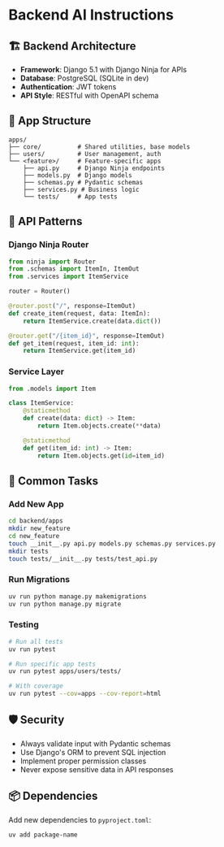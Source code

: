 # Backend AI Instructions

## 🏗️ Backend Architecture

- **Framework**: Django 5.1 with Django Ninja for APIs
- **Database**: PostgreSQL (SQLite in dev)
- **Authentication**: JWT tokens
- **API Style**: RESTful with OpenAPI schema

## 📁 App Structure

```plaintext
apps/
├── core/          # Shared utilities, base models
├── users/         # User management, auth
└── <feature>/     # Feature-specific apps
    ├── api.py     # Django Ninja endpoints
    ├── models.py  # Django models
    ├── schemas.py # Pydantic schemas
    ├── services.py # Business logic
    └── tests/     # App tests
```

## 📝 API Patterns

### Django Ninja Router

```python
from ninja import Router
from .schemas import ItemIn, ItemOut
from .services import ItemService

router = Router()

@router.post("/", response=ItemOut)
def create_item(request, data: ItemIn):
    return ItemService.create(data.dict())

@router.get("/{item_id}", response=ItemOut)
def get_item(request, item_id: int):
    return ItemService.get(item_id)
```

### Service Layer

```python
from .models import Item

class ItemService:
    @staticmethod
    def create(data: dict) -> Item:
        return Item.objects.create(**data)

    @staticmethod
    def get(item_id: int) -> Item:
        return Item.objects.get(id=item_id)
```

## 🔧 Common Tasks

### Add New App

```bash
cd backend/apps
mkdir new_feature
cd new_feature
touch __init__.py api.py models.py schemas.py services.py
mkdir tests
touch tests/__init__.py tests/test_api.py
```

### Run Migrations

```bash
uv run python manage.py makemigrations
uv run python manage.py migrate
```

### Testing

```bash
# Run all tests
uv run pytest

# Run specific app tests
uv run pytest apps/users/tests/

# With coverage
uv run pytest --cov=apps --cov-report=html
```

## 🛡️ Security

- Always validate input with Pydantic schemas
- Use Django's ORM to prevent SQL injection
- Implement proper permission classes
- Never expose sensitive data in API responses

## 📦 Dependencies

Add new dependencies to `pyproject.toml`:

```bash
uv add package-name
```
